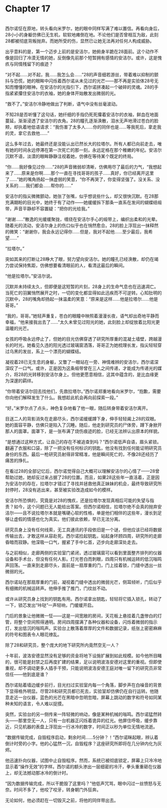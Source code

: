 # Chapter 17

<br>
西尔诺怔在原地，转头看向米罗尔，她的眼中同样写满了难以置信。再看向身后，28小小的身躯仿佛已无生机，软软地瘫倒在地。不论他们是否曾相互为敌，此刻28都被彻底背叛抛弃。而她所受的伤，显然已让她无法再对任何人构成威胁。

出乎意料的是，第一个迈步上前的是安洁尔，她俯身半跪在28面前。这个动作不像是回归了冷漠无情的她，反倒像先前那个短暂拥有感情的安洁尔。或许，这是愧疚与同情残留下的痕迹？

“对不起……对不起，我……我怎么会……”28的声音细若游丝，带着难以抑制的颤抖与恐慌，她的眼眸中闪烁着西尔诺从未见过的光芒——那不再是实验体28号无知而懵懂的眼神。在安洁尔的光指引下，西尔诺拼凑起一个破碎的灵魂。28的手指紧紧攥住安洁尔的衣袖，她的身体开始散发出微弱的光。

“救不了。”安洁尔冷静地做出了判断，语气中没有丝毫波动。

不知28是否听懂了这句话，她纤细的手指仍死死攥着安洁尔的衣袖，鲜血在地面蔓延，渐渐浸透了安洁尔的衣角。28的瞳孔逐渐涣散，泪水无声地滑过苍白的脸颊，却执着地低语请求：“我伤害了太多人……你的同伴也是……等我死后，拿走我的灵，拿它去救他……”

这么多年过去，她最终还是没能认出已然长大的拉塔尔。所有人都已向前走去，唯有她的时间永远停滞在第一次死亡的那一刻，永远定格在那个稚嫩的年纪。安洁尔沉默不语，淡漠的眼眸静静注视着她，仿佛在等待某个既定的终局。

“你……我好像见过你……”28的声音微弱却清晰，仿佛用尽了最后的力气，“我想起来了……原来是你啊……那个一直在寻找哥哥的孩子……真好，你已经离开这里了……”她的嘴角扬起一抹虚弱的笑意，“你不再哭了，你变得坚强了。没关系、没关系的……我们都会……帮你的……”

安洁尔的指尖微微颤动，她张了张嘴，似乎想说些什么，却又很快沉默。在28那充满期盼的目光中，她终于有了动作——她缓缓拆下那条一直系在发间的蝴蝶结缎带，声音平静却不容置疑：“把你的光给我。”

“谢谢……”散逸的光缓缓聚拢，缠绕在安洁尔手心的缎带上，编织出柔和的光晕。随着光的流动，安洁尔身上的伤口似乎也在悄然愈合。28的脸上浮现出一抹释然的微笑：“谢谢你，我会永远记得你……但是，我对不起他……至少最后，我希望……”

“拉塔尔。”

突如其来的打断让28睁大了眼，努力望向安洁尔。她的瞳孔已经涣散，却仍在竭力尝试保持焦距，仿佛想要看清眼前的人，看清这最后的瞬间。

“他是拉塔尔。”安洁尔说。

沉默并未持续太久，但即便是这短暂的片刻，28身上的生命气息也在迅速凋亡。当死亡的羽翼悄然展开之时，一切的变化都显得如此迅疾而不可逆转。心知肚明的沉默中，28的嘴角却扬起一抹温柔的笑意：“原来是这样……他是拉塔尔……他是哥哥。”

“我的，哥哥。”她轻声重复，苍白的眼瞳中映照着漫漫长夜，语气却出奇地平静而幸福，“他来接我出去了……”太久未曾见过阳光的她，此刻脸上却绽放着比阳光更温暖的光芒。

女孩的呼吸永远停止了，但她的目光仿佛穿透了研究所厚重的混凝土墙壁，跨越漫长的时光。她看见久违的阳光透过玻璃窗洒落，哥哥正为她梳理长发，指尖轻轻穿过乌黑的发丝，系上一个漂亮的蝴蝶结。

凝视着28已无生息的身躯，又瞥了一眼站在一旁、神情难辨的安洁尔，西尔诺深深叹了一口气。或许，正是因为这条缎带曾在三人之间传递，才能成为传递光的媒介，将28的光转移到安洁尔身上。但他更愿意相信，这其中蕴含的，是比血缘更为深邃的羁绊。

“你带着安洁尔回去找他们，先救拉塔尔。”西尔诺郑重地看向米罗尔，“抱歉，需要你向他们解释发生了什么。我想趁此机会再向前探索一段。”

“好。”米罗尔点了点头，神色复杂地看了他一眼，随后转身带着安洁尔离开。

目送二人的背影消失在走廊尽头，西尔诺缓缓蹲下身，伸手轻轻阖上28的双眼。她的面容平静，仿佛只是陷入了沉睡。随后，他走到研究员的尸体旁，蹲下身掀开那人的面罩。面罩下，是一张布满了烧伤痕迹的脸，已经无法辨认出原本的样貌。

“是想通过这种方式，让自己的存在不被追查到吗？”西尔诺低声自语，眉头紧锁。翻遍了衣服和口袋，除了一把没有任何标识的钥匙，他没有找到任何能证明研究员身份的东西。最后一枪研究员射得非常精准，他是瞬间死亡的，不像28还经历了痛苦的挣扎。

在看过28的全部记忆后，西尔诺觉得自己大概可以理解安洁尔的心情了——28曾帮助过她，她却反过来占据了28的位置。而且，如果28这些年一直活着，正是因为安洁尔的存在，拉塔尔才错过了寻找并拯救他真正妹妹的机会，最终导致研究所封停时，28没有逃出来，甚至被实验改造成如今的模样。

安洁尔所恐惧的，究竟是对28的愧疚，还是拉塔尔发现真相后可能的失望与指责？如今，这个问题已无人能给出答案。但西尔诺相信，拉塔尔绝不会真的抛弃安洁尔——且不说拉塔尔本就是嘴硬心软的性格，单是他们相伴的这些年，漫长到足够让虚假的情感也化为真实。他们彼此依赖，早已无法分离。

研究员身上没有任何线索，无工具通讯的手段依旧是一个谜，但他应该已经将数据传输出去，才敢这样从容赴死。西尔诺捡起钥匙，站起身环顾四周，研究所的走廊昏暗而寂静。他深吸一口气，握紧了手中匕首，迈步向走廊深处走去。

与之前相似，走廊两侧的实验室门紧闭，透过玻璃窗可以看到里面整齐排列的仪器设备和手术台，但没有任何人影。灯光苍白而刺眼，四周只有机械运转的低沉嗡鸣声回荡。一直来到走廊尽头，面前是一扇厚重的门，门上挂着锁，门缝中透出一丝微弱的光。

西尔诺站在那扇厚重的门前，凝视着门缝中透出的微弱光芒，侧耳倾听，门后似乎有细微的机械运转声。他伸手推了推门，门纹丝不动。

或许从研究员身上找到的钥匙有用。西尔诺拿出钥匙，轻轻将它插入锁孔，转动了一下，锁芯发出“咔哒”一声轻响，门缓缓开启。

门后的景象让他微微一怔——这是一间宽敞的房间，天花板上悬挂着几盏惨白的灯管，将整个空间照得通明。房间四周摆满了各种仪器和设备，闪烁着微弱的指示灯，发出低沉的嗡鸣声。实验台上散落着厚厚的文件和数据记录，纸张上密密麻麻的符号和图表令人眼花缭乱。

除了28和研究员，整个庞大的地下研究所内竟然空无一人？

十年前，波洛安德显然没有足够的资金将地下设施扩展到如此规模。如今他所目睹的，很可能是封禁之后再度扩建的结果，足以说明波洛安德对这里的重视。但即使重视，却不调动更多人插手干预，只能说明波洛安德王庭对唯一留下的研究员非常信任——他到底是谁？

西尔诺贴着墙边缓步前行，目光扫过实验室内每一个角落，脚步声在白噪音的背景下显得格外明显。尽管28和研究员都已死去，实验室却仿佛仍在自行运转。他随意走近一台仪器，蓝色的光芒在黑暗中忽明忽暗，屏幕上跳动的数字和符号如同某种未知的语言，令人难以捉摸。

突然，实验台的另一侧传来一阵轻微的响动，像是某种机械的嗡鸣。西尔诺猛然转头——那里空无一人，只有一台机器正闪烁着诡异的红光。他屏住呼吸，缓步靠近，只见机器的表盘上浮现出一行冰冷的数字，时间正以秒为单位无情地流逝。

“数据传输完成，自毁程序启动，剩余时间……5分钟？！”西尔诺眯起眼，辨认着倒计时旁的小字。他的心猛然一沉，自毁程序？这座研究所即将在几分钟内化为灰烬。

他迅速扑向仪器，试图中止自毁程序。然而，系统已被彻底锁定，屏幕上只冷冷地显示着“操作无效”的字样。西尔诺的额头渗出一层细密的冷汗，拳头重重砸在仪器上，却无法撼动那冰冷的倒计时。

“因为数据传输完成，所以干脆毁了这里吗？”他低声咒骂，眼中闪过一丝愤怒与无奈。时间不多了，他咬了咬牙，转身朝门外狂奔。

无论如何，他必须赶在一切毁灭之前，将他的同伴带出去。
